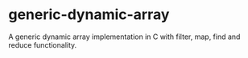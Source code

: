 # generic-dynamic-array
A generic dynamic array implementation in C with filter, map, find and reduce functionality.
